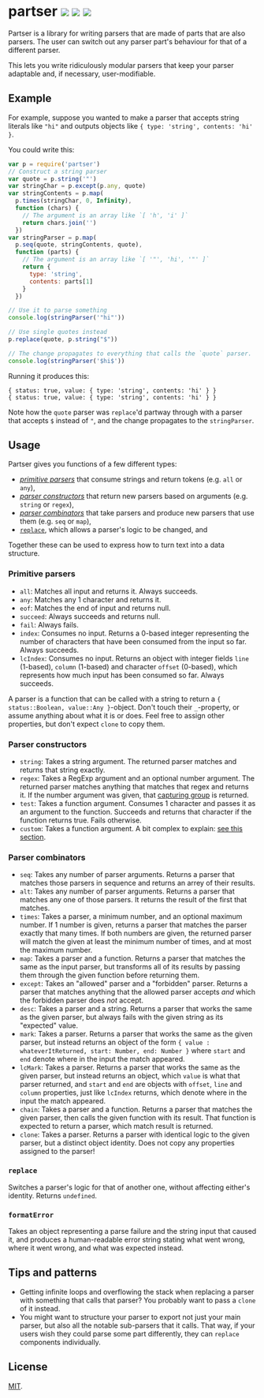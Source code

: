 # partser ![](https://img.shields.io/npm/v/partser.svg?style=flat-square) ![](https://img.shields.io/travis/anko/partser.svg?style=flat-square) ![](https://img.shields.io/david/anko/partser.svg?style=flat-square)

Partser is a library for writing parsers that are made of parts that are also
parsers.  The user can switch out any parser part's behaviour for that of a
different parser.

This lets you write ridiculously modular parsers that keep your parser
adaptable and, if necessary, user-modifiable.

## Example

For example, suppose you wanted to make a parser that accepts string literals
like `"hi"` and outputs objects like `{ type: 'string', contents: 'hi' }`.

You could write this:

<!-- !test program
# Change the first line to the correct import, and strip the final newline.
sed '1s/.*/var p = require(".\\/index");/' \
| node \
| head -c -1 -->

<!-- !test in quick example -->

``` js
var p = require('partser')
// Construct a string parser
var quote = p.string('"')
var stringChar = p.except(p.any, quote)
var stringContents = p.map(
  p.times(stringChar, 0, Infinity),
  function (chars) {
    // The argument is an array like `[ 'h', 'i' ]`
    return chars.join('')
  })
var stringParser = p.map(
  p.seq(quote, stringContents, quote),
  function (parts) {
    // The argument is an array like `[ '"', 'hi', '"' ]`
    return {
      type: 'string',
      contents: parts[1]
    }
  })

// Use it to parse something
console.log(stringParser('"hi"'))

// Use single quotes instead
p.replace(quote, p.string("$"))

// The change propagates to everything that calls the `quote` parser.
console.log(stringParser('$hi$'))
```

Running it produces this:

<!-- !test out quick example -->

```
{ status: true, value: { type: 'string', contents: 'hi' } }
{ status: true, value: { type: 'string', contents: 'hi' } }
```

Note how the `quote` parser was `replace`'d partway through with a parser that
accepts `$` instead of `"`, and the change propagates to the `stringParser`.

## Usage

Partser gives you functions of a few different types:

 - [*primitive parsers*](#primitive-parsers) that consume strings and return
   tokens (e.g. `all` or `any`),
 - [*parser constructors*](#parser-constructors) that return new parsers based
   on arguments (e.g.  `string` or `regex`),
 - [*parser combinators*](#parser-combinators) that take parsers and produce
   new parsers that use them (e.g.  `seq` or `map`),
 - [`replace`](#replace), which allows a parser's logic to be changed, and

Together these can be used to express how to turn text into a data structure.

### Primitive parsers

 - `all`: Matches all input and returns it.  Always succeeds.
 - `any`: Matches any 1 character and returns it.
 - `eof`: Matches the end of input and returns null.
 - `succeed`: Always succeeds and returns null.
 - `fail`: Always fails.
 - `index`: Consumes no input.  Returns a 0-based integer representing the
   number of characters that have been consumed from the input so far.  Always
   succeeds.
 - `lcIndex`: Consumes no input.  Returns an object with integer fields `line`
   (1-based), `column` (1-based) and character `offset` (0-based), which
   represents how much input has been consumed so far.  Always succeeds.

A parser is a function that can be called with a string to return a `{
status::Boolean, value::Any }`-object.  Don't touch their `_`-property, or
assume anything about what it is or does.  Feel free to assign other properties,
but don't expect `clone` to copy them.

### Parser constructors

 - `string`: Takes a string argument.  The returned parser matches and returns
   that string exactly.
 - `regex`: Takes a RegExp argument and an optional number argument.  The
   returned parser matches anything that matches that regex and returns it.  If
   the number argument was given, that [capturing
   group](https://developer.mozilla.org/en-US/docs/Web/JavaScript/Reference/Global_Objects/RegExp#grouping-back-references)
   is returned.
 - `test`: Takes a function argument.  Consumes 1 character and passes it as an
   argument to the function.  Succeeds and returns that character if the
   function returns true. Fails otherwise.
 - `custom`: Takes a function argument.  A bit complex to explain: [see this
   section](#defining-custom-primitive-parsers).

### Parser combinators

 - `seq`: Takes any number of parser arguments.  Returns a parser that matches
   those parsers in sequence and returns an arrey of their results.
 - `alt`: Takes any number of parser arguments.  Returns a parser that matches
   any one of those parsers.  It returns the result of the first that matches.
 - `times`: Takes a parser, a minimum number, and an optional maximum number.
   If 1 number is given, returns a parser that matches the parser exactly that
   many times.  If both numbers are given, the returned parser will match the
   given at least the minimum number of times, and at most the maximum number.
 - `map`: Takes a parser and a function.  Returns a parser that matches the
   same as the input parser, but transforms all of its results by passing them
   through the given function before returning them.
 - `except`: Takes an "allowed" parser and a "forbidden" parser.  Returns a
   parser that matches anything that the allowed parser accepts *and* which the
   forbidden parser does *not* accept.
 - `desc`: Takes a parser and a string.  Returns a parser that works the same
   as the given parser, but always fails with the given string as its
   "expected" value.
 - `mark`: Takes a parser.  Returns a parser that works the same as the given
   parser, but instead returns an object of the form `{ value :
   whateverItReturned, start: Number, end: Number }` where `start` and `end`
   denote where in the input the match appeared.
 - `lcMark`: Takes a parser.  Returns a parser that works the same as the given
   parser, but instead returns an object, which `value` is what that parser
   returned, and `start` and `end` are objects with `offset`, `line` and
   `column` properties, just like `lcIndex` returns, which denote where in the
   input the match appeared.
 - `chain`: Takes a parser and a function.  Returns a parser that matches the
   given parser, then calls the given function with its result.  That function
   is expected to return a parser, which match result is returned.
 - `clone`: Takes a parser.  Returns a parser with identical logic to the given
   parser, but a distinct object identity.  Does not copy any properties
   assigned to the parser!

### `replace`

Switches a parser's logic for that of another one, without affecting either's
identity.  Returns `undefined`.

### `formatError`

Takes an object representing a parse failure and the string input that caused
it, and produces a human-readable error string stating what went wrong, where
it went wrong, and what was expected instead.

## Tips and patterns

 - Getting infinite loops and overflowing the stack when replacing a parser
   with something that calls that parser?  You probably want to pass a `clone`
   of it instead.
 - You might want to structure your parser to export not just your main parser,
   but also all the notable sub-parsers that it calls.  That way, if your users
   wish they could parse some part differently, they can `replace` components
   individually.

## License

[MIT](#LICENSE).
